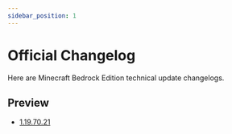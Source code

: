 ```yaml
---
sidebar_position: 1
---
```


# Official Changelog

Here are Minecraft Bedrock Edition technical update changelogs.

## Preview

- [1.19.70.21](preview/1.19.70.21.mdx)